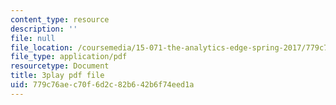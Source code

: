 ```yaml
---
content_type: resource
description: ''
file: null
file_location: /coursemedia/15-071-the-analytics-edge-spring-2017/779c76aec70f6d2c82b642b6f74eed1a_Du0HgYO3E6U.pdf
file_type: application/pdf
resourcetype: Document
title: 3play pdf file
uid: 779c76ae-c70f-6d2c-82b6-42b6f74eed1a
---
```

